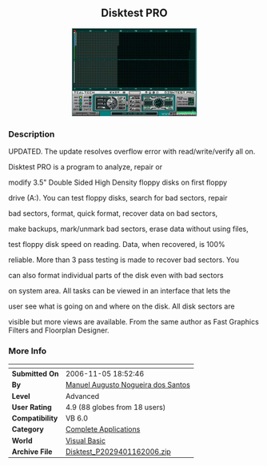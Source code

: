 ﻿<div align="center">

## Disktest PRO

<img src="PIC2006111711516429.JPG">
</div>

### Description

UPDATED. The update resolves overflow error with read/write/verify all on.

Disktest PRO is a program to analyze, repair or

modify 3.5" Double Sided High Density floppy disks on first floppy

drive (A:). You can test floppy disks, search for bad sectors, repair

bad sectors, format, quick format, recover data on bad sectors,

make backups, mark/unmark bad sectors, erase data without using files,

test floppy disk speed on reading. Data, when recovered, is 100%

reliable. More than 3 pass testing is made to recover bad sectors. You

can also format individual parts of the disk even with bad sectors

on system area. All tasks can be viewed in an interface that lets the

user see what is going on and where on the disk. All disk sectors are

visible but more views are available. From the same author as Fast Graphics Filters and Floorplan Designer.
 
### More Info
 


<span>             |<span>
---                |---
**Submitted On**   |2006-11-05 18:52:46
**By**             |[Manuel Augusto Nogueira dos Santos](https://github.com/Planet-Source-Code/PSCIndex/blob/master/ByAuthor/manuel-augusto-nogueira-dos-santos.md)
**Level**          |Advanced
**User Rating**    |4.9 (88 globes from 18 users)
**Compatibility**  |VB 6\.0
**Category**       |[Complete Applications](https://github.com/Planet-Source-Code/PSCIndex/blob/master/ByCategory/complete-applications__1-27.md)
**World**          |[Visual Basic](https://github.com/Planet-Source-Code/PSCIndex/blob/master/ByWorld/visual-basic.md)
**Archive File**   |[Disktest\_P2029401162006\.zip](https://github.com/Planet-Source-Code/manuel-augusto-nogueira-dos-santos-disktest-pro__1-66946/archive/master.zip)








